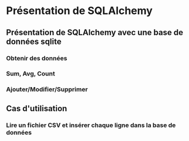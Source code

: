 # Présentation de SQLAlchemy

## Présentation de SQLAlchemy avec une base de données sqlite

### Obtenir des données

### Sum, Avg, Count

### Ajouter/Modifier/Supprimer

## Cas d'utilisation

### Lire un fichier CSV et insérer chaque ligne dans la base de données
